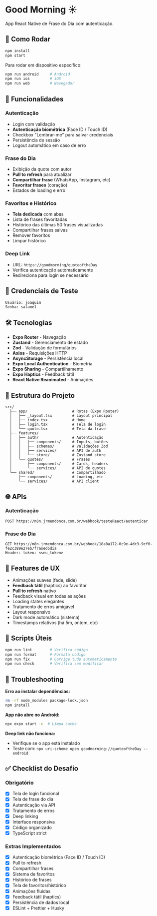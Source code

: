 # Good Morning ☀️

App React Native de Frase do Dia com autenticação.

## 🚀 Como Rodar

```bash
npm install
npm start
```

Para rodar em dispositivo específico:

```bash
npm run android     # Android
npm run ios         # iOS
npm run web         # Navegador
```

## 📱 Funcionalidades

### Autenticação

- Login com validação
- **Autenticação biométrica** (Face ID / Touch ID)
- Checkbox "Lembrar-me" para salvar credenciais
- Persistência de sessão
- Logout automático em caso de erro

### Frase do Dia

- Exibição da quote com autor
- **Pull to refresh** para atualizar
- **Compartilhar frase** (WhatsApp, Instagram, etc)
- **Favoritar frases** (coração)
- Estados de loading e erro

### Favoritos e Histórico

- **Tela dedicada** com abas
- Lista de frases favoritadas
- Histórico das últimas 50 frases visualizadas
- Compartilhar frases salvas
- Remover favoritos
- Limpar histórico

### Deep Link

- URL: `https://goodmorning/quoteoftheDay`
- Verifica autenticação automaticamente
- Redireciona para login se necessário

## 🔑 Credenciais de Teste

```
Usuário: joaquim
Senha: salame1
```

## 🛠️ Tecnologias

- **Expo Router** - Navegação
- **Zustand** - Gerenciamento de estado
- **Zod** - Validação de formulários
- **Axios** - Requisições HTTP
- **AsyncStorage** - Persistência local
- **Expo Local Authentication** - Biometria
- **Expo Sharing** - Compartilhamento
- **Expo Haptics** - Feedback tátil
- **React Native Reanimated** - Animações

## 📁 Estrutura do Projeto

```
src/
  ├── app/                    # Rotas (Expo Router)
  │   ├── _layout.tsx         # Layout principal
  │   ├── index.tsx           # Home
  │   ├── login.tsx           # Tela de login
  │   └── quote.tsx           # Tela da frase
  ├── features/
  │   ├── auth/               # Autenticação
  │   │   ├── components/     # Inputs, botões
  │   │   ├── schemas/        # Validações Zod
  │   │   ├── services/       # API de auth
  │   │   └── store/          # Zustand store
  │   └── quotes/             # Frases
  │       ├── components/     # Cards, headers
  │       └── services/       # API de quotes
  └── shared/                 # Compartilhado
      ├── components/         # Loading, etc
      └── services/           # API client
```

## 🌐 APIs

### Autenticação

```
POST https://n8n.jrmendonca.com.br/webhook/testeReact/autenticar
```

### Frase do Dia

```
GET https://n8n.jrmendonca.com.br/webhook/18a8a172-0c9e-4dc3-9cf0-fe2c389e27eb/frasedodia
Header: token: <seu_token>
```

## 🎨 Features de UX

- Animações suaves (fade, slide)
- **Feedback tátil** (haptics) ao favoritar
- **Pull to refresh** nativo
- Feedback visual em todas as ações
- Loading states elegantes
- Tratamento de erros amigável
- Layout responsivo
- Dark mode automático (sistema)
- Timestamps relativos (há 5m, ontem, etc)

## 📝 Scripts Úteis

```bash
npm run lint        # Verifica código
npm run format      # Formata código
npm run fix         # Corrige tudo automaticamente
npm run check       # Verifica sem modificar
```

## 🐛 Troubleshooting

**Erro ao instalar dependências:**

```bash
rm -rf node_modules package-lock.json
npm install
```

**App não abre no Android:**

```bash
npx expo start -c  # Limpa cache
```

**Deep link não funciona:**

- Verifique se o app está instalado
- Teste com: `npx uri-scheme open goodmorning://quoteoftheDay --android`

## ✅ Checklist do Desafio

### Obrigatório

- [x] Tela de login funcional
- [x] Tela de frase do dia
- [x] Autenticação via API
- [x] Tratamento de erros
- [x] Deep linking
- [x] Interface responsiva
- [x] Código organizado
- [x] TypeScript strict

### Extras Implementados

- [x] Autenticação biométrica (Face ID / Touch ID)
- [x] Pull to refresh
- [x] Compartilhar frases
- [x] Sistema de favoritos
- [x] Histórico de frases
- [x] Tela de favoritos/histórico
- [x] Animações fluidas
- [x] Feedback tátil (haptics)
- [x] Persistência de dados local
- [x] ESLint + Prettier + Husky
